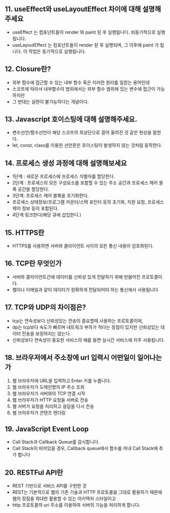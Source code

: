## 11. useEffect와 useLayoutEffect 차이에 대해 설명해주세요

- useEffect 는 컴포넌트들이 render 와 paint 된 후 실행됩니다. 비동기적으로 실행됩니다.
- useLayoutEffect 는 컴포넌트들이 render 된 후 실행되며, 그 이후에 paint 가 됩니다. 이 작업은 동기적으로 실행됩니다.

## 12. Closure란?

- 외부 함수에 접근할 수 있는 내부 함수 혹은 이러한 원리를 일컫는 용어인데
- 스코프에 따라서 내부함수의 범위에서는 외부 함수 범위에 있는 변수에 접근이 가능하지만
- 그 반대는 실현이 불가능하다는 개념이다.

## 13. Javascript 호이스팅에 대해 설명해주세요.

- 변수선언/함수선언이 해당 스코프의 최상단으로 끌어 올려진 것 같은 현상을 말한다.
- let, const, class를 이용한 선언문은 호이스팅이 발생하지 않는 것처럼 동작한다.

## 14. 프로세스 생성 과정에 대해 설명해보세요

- 1단계 : 새로운 프로세스에 프로세스 식별자를 할당한다.
- 2단계 : 프로세스의 모든 구성요소를 포함할 수 있는 주소 공간과 프로세스 제어 블록 공간을 할당한다.
- 3단계: 프로세스 제어 블록을 초기화한다.
- 프로세스 상태정보/프로그램 카운터/스택 포인터 등의 초기화, 지원 요청, 프로세스 제어 정보 등이 포함된다.
- 4단계 링크한다(해당 큐에 삽입한다.)

## 15. HTTPS란

- HTTPS를 사용하면 서버와 클라이언트 사이의 모든 통신 내용이 암호화된다.

## 16. TCP란 무엇인가

- 서버와 클라이언트간에 데이터를 신뢰성 있게 전달하기 위해 만들어진 프로토콜이다.
- 웹이나 이메일과 같이 데이터가 정확하게 전달되어야 하는 통신에서 사용됩니다

## 17. TCP와 UDP의 차이점은?

- tcp는 연속성보다 신뢰성있는 전송이 중요할때 사용하는 프로토콜이며,
- dp는 tcp보다 속도가 빠르며 네트워크 부하가 적다는 장점이 있지만 신뢰성있는 데이터 전송을 보장하지는 않는다.
- 신뢰성보다 연속성이 중요한 서비스의 예를 들면 실시간 서비스에 자주 사용됩니다.

## 18. 브라우저에서 주소창에 url 입력시 어떤일이 일어나는가

1. 웹 브라우저에 URL을 입력하고 Enter 키를 누릅니다.
2. 웹 브라우저가 도메인명의 IP 주소 조회
3. 웹 브라우저가 서버와의 TCP 연결 시작
4. 웹 브라우저가 HTTP 요청을 서버로 전송
5. 웹 서버가 요청을 처리하고 응답을 다시 전송
6. 웹 브라우저가 콘텐츠 렌더링

## 19. JavaScript Event Loop

- Call Stack과 Callback Queue를 감시합니다.
- Call Stack이 비어있을 경우, Callback queue에서 함수를 꺼내 Call Stack에 추가 합니다

## 20. RESTFul API란

- REST 기반으로 서비스 API를 구현한 것
- REST는 기본적으로 웹의 기존 기술과 HTTP 프로토콜을 그대로 활용하기 때문에 웹의 장점을 최대한 활용할 수 있는 아키텍처 스타일이고
- http 프로토콜의 uri 주소를 이용하여 서버의 기능을 처리하게 합니다.
